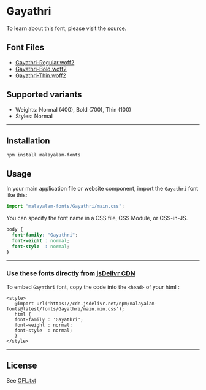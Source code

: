 # Gayathri

To learn about this font, please visit the [source](https://gitlab.com/smc/fonts/Gayathri).

## Font Files

* [Gayathri-Regular.woff2](Gayathri-Regular.woff2)
* [Gayathri-Bold.woff2](Gayathri-Bold.woff2)
* [Gayathri-Thin.woff2](Gayathri-Thin.woff2)

## Supported variants

* Weights: Normal (400), Bold (700), Thin (100)
* Styles: Normal

---

## Installation

```shell
npm install malayalam-fonts
```
## Usage

In your main application file or website component, import the `Gayathri` font like this:

```javascript
import "malayalam-fonts/Gayathri/main.css";
```
You can specify the font name in a CSS file, CSS Module, or CSS-in-JS.

```css
body {
  font-family: "Gayathri";
  font-weight : normal;
  font-style  : normal;
}
```
---

### Use these fonts directly from [jsDelivr CDN](https://www.jsdelivr.com/package/npm/malayalam-fonts)

To embed `Gayathri` font, copy the code into the `<head>` of your html :

````
<style>
   @import url('https://cdn.jsdelivr.net/npm/malayalam-fonts@latest/fonts/Gayathri/main.min.css');
   html {
   font-family : 'Gayathri';
   font-weight : normal;
   font-style  : normal;
   }
</style>
````
---
## License

See [OFL.txt](OFL.txt)